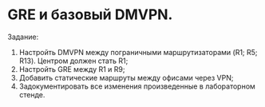 # GRE и базовый DMVPN.

Задание:

1. Настройть DMVPN между пограничными маршрутизаторами (R1; R5; R13). Центром должен стать R1;
2. Настройть GRE между R1 и R9;
3. Добавить статические маршруты между офисами через VPN;
4. Задокументировать все изменения произведенные в лабораторном стенде.

